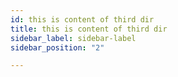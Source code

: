 ```yaml
---
id: this is content of third dir
title: this is content of third dir
sidebar_label: sidebar-label
sidebar_position: "2"

---
```

